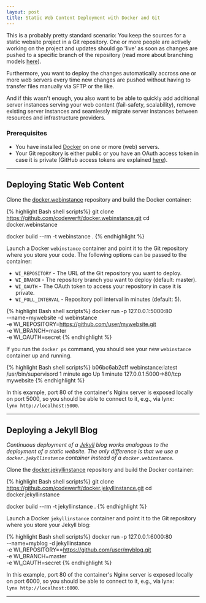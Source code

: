 ```yaml
---
layout: post
title: Static Web Content Deployment with Docker and Git
---
```


This is a probably pretty standard scenario: You keep the sources for a static website project in a Git repository. One or more people are actively working on the project and updates should go 'live' as soon as changes are pushed to a specific branch of the repository (read more about branching models [here](http://nvie.com/posts/a-successful-git-branching-model/)).

Furthermore, you want to deploy the changes automatically accross one or more web servers every time new changes are pushed without having to transfer files manually via SFTP or the like. 

And if this wasn't enough, you also want to be able to quickly add additional server instances serving your web content (fail-safety, scalability), remove existing server instances and seamlessly migrate server instances between resources and infrastructure providers. 

### Prerequisites

- You have installed [Docker](http://www.docker.com/) on one or more (web) servers.
- Your Git repository is either public or you have an OAuth access token in case it is private (GitHub access tokens are explained [here](https://help.github.com/articles/creating-an-access-token-for-command-line-use)).

---

## Deploying Static Web Content

Clone the [docker.webinstance](https://github.com/codewerft/docker.webinstance) repository and build the Docker container:

{% highlight Bash shell scripts%}
git clone https://github.com/codewerft/docker.webinstance.git
cd docker.webinstance

docker build --rm -t webinstance .
{% endhighlight %}

Launch a Docker `webinstance` container and point it to the Git repository where you store your code. The following options can be passed to the container:

- `WI_REPOSITORY` - The URL of the Git repository you want to deploy.
- `WI_BRANCH` - The repository branch you want to deploy (default: master).
- `WI_OAUTH` - The OAuth token to access your repository in case it is private.
- `WI_POLL_INTERVAL` - Repository poll interval in minutes (default: 5).

{% highlight Bash shell scripts%}
docker run -p 127.0.0.1:5000:80 \
  --name=mywebsite -d webinstance \
  -e WI_REPOSITORY=https://github.com/user/mywebsite.git \
  -e WI_BRANCH=master \
  -e WI_OAUTH=secret
{% endhighlight %}

If you run the `docker ps` command, you should see your new `webinstance` container up and running.

{% highlight Bash shell scripts%}
b06bc6ab2cff        webinstance:latest      /usr/bin/supervisord   1 minute ago         Up 1 minute         127.0.0.1:5000->80/tcp   mywebsite
{% endhighlight %}

In this example, port 80 of the container's Nginx server is exposed locally on port 5000, so you should be able to connect to it, e.g., via lynx:  
`lynx http://localhost:5000`.

---

## Deploying a Jekyll Blog

*Continuous deployment of a [Jekyll](http://jekyllrb.com/) blog works
analogous to the deployment of a static website. The only difference is that
 we use a `docker.jekyllinstance` container instead of a `docker.webinstance`.*

Clone the [docker.jekyllinstance](https://github.com/codewerft/docker.jekyllinstance) repository and build the Docker container:

{% highlight Bash shell scripts%}
git clone https://github.com/codewerft/docker.jekyllinstance.git
cd docker.jekyllinstance

docker build --rm -t jekyllinstance .
{% endhighlight %}

Launch a Docker `jekyllinstance` container and point it to the Git repository where you store your Jekyll blog:

{% highlight Bash shell scripts%}
docker run -p 127.0.0.1:6000:80 \
  --name=myblog -d jekyllinstance \
  -e WI_REPOSITORY==https://github.com/user/myblog.git \
  -e WI_BRANCH=master \
  -e WI_OAUTH=secret
{% endhighlight %}

In this example, port 80 of the container's Nginx server is exposed locally on port 6000, so you should be able to connect to it, e.g., via lynx:  
`lynx http://localhost:6000`.

-----


<!--<div class="message">
  Howdy! This is an example blog post that shows several types of HTML content supported in this theme.
</div>

Cum sociis natoque penatibus et magnis <a href="#">dis parturient montes</a>, nascetur ridiculus mus. *Aenean eu leo quam.* Pellentesque ornare sem lacinia quam venenatis vestibulum. Sed posuere consectetur est at lobortis. Cras mattis consectetur purus sit amet fermentum.

> Curabitur blandit tempus porttitor. Nullam quis risus eget urna mollis ornare vel eu leo. Nullam id dolor id nibh ultricies vehicula ut id elit.

Etiam porta **sem malesuada magna** mollis euismod. Cras mattis consectetur purus sit amet fermentum. Aenean lacinia bibendum nulla sed consectetur.

## Inline HTML elements

HTML defines a long list of available inline tags, a complete list of which can be found on the [Mozilla Developer Network](https://developer.mozilla.org/en-US/docs/Web/HTML/Element).

- **To bold text**, use `<strong>`.
- *To italicize text*, use `<em>`.
- Abbreviations, like <abbr title="HyperText Markup Langage">HTML</abbr> should use `<abbr>`, with an optional `title` attribute for the full phrase.
- Citations, like <cite>&mdash; Mark otto</cite>, should use `<cite>`.
- <del>Deleted</del> text should use `<del>` and <ins>inserted</ins> text should use `<ins>`.
- Superscript <sup>text</sup> uses `<sup>` and subscript <sub>text</sub> uses `<sub>`.

Most of these elements are styled by browsers with few modifications on our part.

## Heading

Vivamus sagittis lacus vel augue rutrum faucibus dolor auctor. Duis mollis, est non commodo luctus, nisi erat porttitor ligula, eget lacinia odio sem nec elit. Morbi leo risus, porta ac consectetur ac, vestibulum at eros.

### Code

Cum sociis natoque penatibus et magnis dis `code element` montes, nascetur ridiculus mus.

{% highlight js %}
// Example can be run directly in your JavaScript console

// Create a function that takes two arguments and returns the sum of those arguments
var adder = new Function("a", "b", "return a + b");

// Call the function
adder(2, 6);
// > 8
{% endhighlight %}

Aenean lacinia bibendum nulla sed consectetur. Etiam porta sem malesuada magna mollis euismod. Fusce dapibus, tellus ac cursus commodo, tortor mauris condimentum nibh, ut fermentum massa.

### Lists

Cum sociis natoque penatibus et magnis dis parturient montes, nascetur ridiculus mus. Aenean lacinia bibendum nulla sed consectetur. Etiam porta sem malesuada magna mollis euismod. Fusce dapibus, tellus ac cursus commodo, tortor mauris condimentum nibh, ut fermentum massa justo sit amet risus.

* Praesent commodo cursus magna, vel scelerisque nisl consectetur et.
* Donec id elit non mi porta gravida at eget metus.
* Nulla vitae elit libero, a pharetra augue.

Donec ullamcorper nulla non metus auctor fringilla. Nulla vitae elit libero, a pharetra augue.

1. Vestibulum id ligula porta felis euismod semper.
2. Cum sociis natoque penatibus et magnis dis parturient montes, nascetur ridiculus mus.
3. Maecenas sed diam eget risus varius blandit sit amet non magna.

Cras mattis consectetur purus sit amet fermentum. Sed posuere consectetur est at lobortis.

<dl>
  <dt>HyperText Markup Language (HTML)</dt>
  <dd>The language used to describe and define the content of a Web page</dd>

  <dt>Cascading Style Sheets (CSS)</dt>
  <dd>Used to describe the appearance of Web content</dd>

  <dt>JavaScript (JS)</dt>
  <dd>The programming language used to build advanced Web sites and applications</dd>
</dl>

Integer posuere erat a ante venenatis dapibus posuere velit aliquet. Morbi leo risus, porta ac consectetur ac, vestibulum at eros. Nullam quis risus eget urna mollis ornare vel eu leo.

### Tables

Aenean lacinia bibendum nulla sed consectetur. Lorem ipsum dolor sit amet, consectetur adipiscing elit.

<table>
  <thead>
    <tr>
      <th>Name</th>
      <th>Upvotes</th>
      <th>Downvotes</th>
    </tr>
  </thead>
  <tfoot>
    <tr>
      <td>Totals</td>
      <td>21</td>
      <td>23</td>
    </tr>
  </tfoot>
  <tbody>
    <tr>
      <td>Alice</td>
      <td>10</td>
      <td>11</td>
    </tr>
    <tr>
      <td>Bob</td>
      <td>4</td>
      <td>3</td>
    </tr>
    <tr>
      <td>Charlie</td>
      <td>7</td>
      <td>9</td>
    </tr>
  </tbody>
</table>

Nullam id dolor id nibh ultricies vehicula ut id elit. Sed posuere consectetur est at lobortis. Nullam quis risus eget urna mollis ornare vel eu leo.
-->
